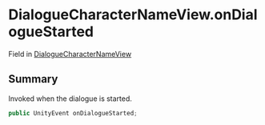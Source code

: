 # DialogueCharacterNameView.onDialogueStarted

Field in [DialogueCharacterNameView](/api/csharp/yarn.unity.dialoguecharacternameview.md)

## Summary


Invoked when the dialogue is started.


```csharp
public UnityEvent onDialogueStarted;
```

